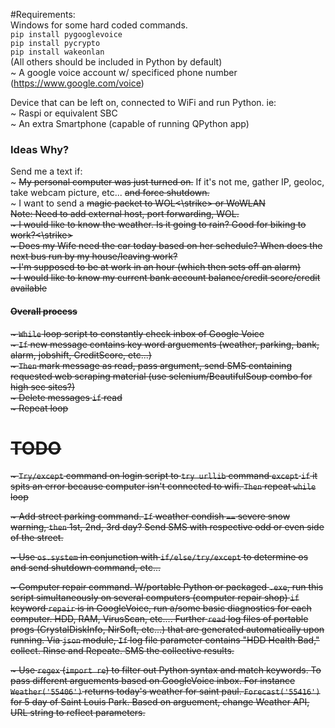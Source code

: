 #Requirements:<br>
Windows for some hard coded commands.<br>
`pip install pygooglevoice`<br>
`pip install pycrypto`<br>
`pip install wakeonlan`<br>
(All others should be included in Python by default)<br>
~ A google voice account w/ specificed phone number (https://www.google.com/voice)<br>

Device that can be left on, connected to WiFi and run Python. ie:<br>
~ Raspi or equivalent SBC<br>
~ An extra Smartphone (capable of running QPython app)<br>

### Ideas Why?<br>
Send me a text if:<br>
~ <strike>My personal computer was just turned on.</strike> If it's not me, gather IP, geoloc, take webcam picture, etc... <strike>and force shutdown.</strike><br>
~ I want to send a <strike>magic packet to WOL<\strike> or WoWLAN<br> Note: Need to add external host, port forwarding, WOL.<br>
~ <strike>I would like to know the weather. Is it going to rain? Good for biking to work?<\strike><br>
~ Does my Wife need the car today based on her schedule? When does the next bus run by my house/leaving work?<br>
~ I'm supposed to be at work in an hour (which then sets off an alarm)<br>
~ I would like to know my current bank account balance/credit score/credit available<br>

#### Overall process<br>

~ `While` loop script to constantly check inbox of Google Voice <br>
~ `If` new message contains key word arguements (weather, parking, bank, alarm, jobshift, CreditScore, etc...) <br>
~ `Then` mark message as read, pass argument, send SMS containing requested web scraping material (use selenium/BeautifulSoup combo for high sec sites?)<br>
~ Delete messages `if` read<br>
~ Repeat loop <br>

# TODO
~ `Try/except` command on login script to `try urllib` command `except` `if` it spits an error because computer isn't connected to wifi. `Then` repeat `while` loop<br>

~ Add street parking command. `If` weather condish `==` severe snow warning, `then` 1st, 2nd, 3rd day? Send SMS with respective odd or even side of the street.<br>

~ Use `os.system` in conjunction with `if/else/try/except` to determine os and send shutdown command, etc...<br>

~ Computer repair command. W/portable Python or packaged `.exe`, run this script simultaneously on several computers (computer repair shop) `if` keyword `repair` is in GoogleVoice, run a/some basic diagnostics for each computer. HDD, RAM, VirusScan, etc.... Further `read` log files of portable progs (CrystalDiskInfo, NirSoft, etc...) that are generated automatically upon running. Via `json` module, `If` log file parameter contains "HDD Health Bad," collect. Rinse and Repeate. SMS the collective results.

~ Use `regex` (`import re`) to filter out Python syntax and match keywords. To pass different arguements based on GoogleVoice inbox. For instance `Weather('55406')` returns today's weather for saint paul. `Forecast('55416')` for 5 day of Saint Louis Park. Based on arguement, <strike>change Weather API</strike>, URL string to reflect parameters. 
